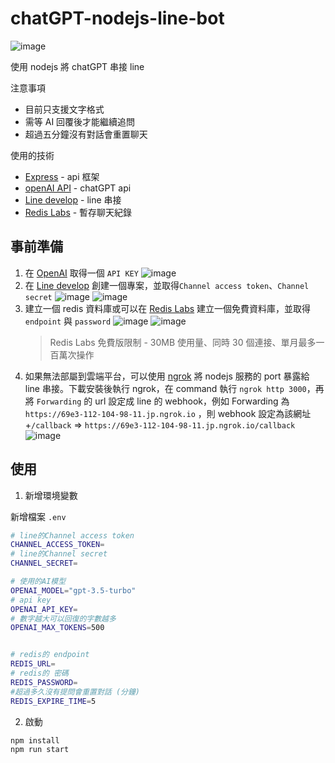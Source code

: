 # chatGPT-nodejs-line-bot

![image](https://user-images.githubusercontent.com/34929382/229303781-95c13903-9137-46c4-9f4e-b8426bfe1fa0.png)

使用 nodejs 將 chatGPT 串接 line

注意事項

- 目前只支援文字格式
- 需等 AI 回覆後才能繼續追問
- 超過五分鐘沒有對話會重置聊天

使用的技術

- [Express](https://expressjs.com/) - api 框架
- [openAI API](https://platform.openai.com/docs/api-reference) - chatGPT api
- [Line develop](https://developers.line.biz/zh-hant/) - line 串接
- [Redis Labs](https://redis.com/) - 暫存聊天紀錄

## 事前準備

1. 在 [OpenAI](https://beta.openai.com/) 取得一個 `API KEY`
   ![image](https://user-images.githubusercontent.com/34929382/229305165-2c947af4-dac9-47fa-b2d8-86495c7df538.png)
2. 在 [Line develop](https://developers.line.biz/zh-hant/) 創建一個專案，並取得`Channel access token`、`Channel secret`
   ![image](https://user-images.githubusercontent.com/34929382/229305223-823ef276-2fcb-4119-b8aa-3252a2570f6a.png)
   ![image](https://user-images.githubusercontent.com/34929382/229305273-6cde859c-4679-40e2-bf1e-18fd87eb43a7.png)
3. 建立一個 redis 資料庫或可以在 [Redis Labs](https://redis.com/try-free/) 建立一個免費資料庫，並取得 `endpoint` 與 `password`
   ![image](https://user-images.githubusercontent.com/34929382/229305348-0516988e-8616-4e80-95e5-651bbc5d6f46.png)
   ![image](https://user-images.githubusercontent.com/34929382/229305367-48e59f51-9def-4461-8307-d0c16656c1a0.png)
   > Redis Labs 免費版限制 - 30MB 使用量、同時 30 個連接、單月最多一百萬次操作
4. 如果無法部屬到雲端平台，可以使用 [ngrok](https://ngrok.com/) 將 nodejs 服務的 port 暴露給 line 串接。下載安裝後執行 ngrok，在 command 執行 `ngrok http 3000`，再將 `Forwarding` 的 url 設定成 line 的 webhook，例如 Forwarding 為 `https://69e3-112-104-98-11.jp.ngrok.io` ，則 webhook 設定為該網址+`/callback` => `https://69e3-112-104-98-11.jp.ngrok.io/callback`
   ![image](https://user-images.githubusercontent.com/34929382/229305394-4ec4c6b4-e456-4dda-8dbc-f949ada73fb8.png)

## 使用

1. 新增環境變數

新增檔案 `.env`

```bash
# line的Channel access token
CHANNEL_ACCESS_TOKEN=
# line的Channel secret
CHANNEL_SECRET=

# 使用的AI模型
OPENAI_MODEL="gpt-3.5-turbo"
# api key
OPENAI_API_KEY=
# 數字越大可以回復的字數越多
OPENAI_MAX_TOKENS=500


# redis的 endpoint
REDIS_URL=
# redis的 密碼
REDIS_PASSWORD=
#超過多久沒有提問會重置對話 (分鐘)
REDIS_EXPIRE_TIME=5
```

2. 啟動

```bash
npm install
npm run start
```
